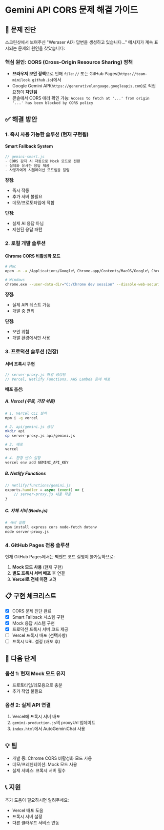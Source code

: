 # Gemini API CORS 문제 해결 가이드

## 🔴 문제 진단

스크린샷에서 보여주신 "Weraser AI가 답변을 생성하고 있습니다..." 메시지가 계속 표시되는 문제의 원인을 찾았습니다:

### 핵심 원인: CORS (Cross-Origin Resource Sharing) 정책
- **브라우저 보안 정책**으로 인해 `file://` 또는 GitHub Pages(`https://team-minilook.github.io`)에서 
- Google Gemini API(`https://generativelanguage.googleapis.com`)로 직접 요청이 **차단됨**
- 콘솔에서 CORS 에러 확인 가능: `Access to fetch at '...' from origin '...' has been blocked by CORS policy`

## ✅ 해결 방안

### 1. **즉시 사용 가능한 솔루션 (현재 구현됨)**

#### Smart Fallback System
```javascript
// gemini-smart.js
- CORS 감지 시 자동으로 Mock 모드로 전환
- 실제와 유사한 응답 제공
- 사용자에게 시뮬레이션 모드임을 알림
```

**장점:**
- 즉시 작동
- 추가 서버 불필요
- 데모/프로토타입에 적합

**단점:**
- 실제 AI 응답 아님
- 제한된 응답 패턴

### 2. **로컬 개발 솔루션**

#### Chrome CORS 비활성화 모드
```bash
# Mac
open -n -a /Applications/Google\ Chrome.app/Contents/MacOS/Google\ Chrome --args --user-data-dir="/tmp/chrome_dev" --disable-web-security

# Windows
chrome.exe --user-data-dir="C:/Chrome dev session" --disable-web-security
```

**장점:**
- 실제 API 테스트 가능
- 개발 중 편리

**단점:**
- 보안 위험
- 개발 환경에서만 사용

### 3. **프로덕션 솔루션 (권장)**

#### 서버 프록시 구현
```javascript
// server-proxy.js 파일 생성됨
// Vercel, Netlify Functions, AWS Lambda 등에 배포
```

**배포 옵션:**

##### A. Vercel (무료, 가장 쉬움)
```bash
# 1. Vercel CLI 설치
npm i -g vercel

# 2. api/gemini.js 생성
mkdir api
cp server-proxy.js api/gemini.js

# 3. 배포
vercel

# 4. 환경 변수 설정
vercel env add GEMINI_API_KEY
```

##### B. Netlify Functions
```javascript
// netlify/functions/gemini.js
exports.handler = async (event) => {
    // server-proxy.js 내용 적용
}
```

##### C. 자체 서버 (Node.js)
```bash
# 서버 실행
npm install express cors node-fetch dotenv
node server-proxy.js
```

### 4. **GitHub Pages 전용 솔루션**

현재 GitHub Pages에서는 백엔드 코드 실행이 불가능하므로:

1. **Mock 모드 사용** (현재 구현)
2. **별도 프록시 서버 배포** 후 연결
3. **Vercel로 전체 이전** 고려

## 📋 구현 체크리스트

- [x] CORS 문제 진단 완료
- [x] Smart Fallback 시스템 구현
- [x] Mock 응답 시스템 구현
- [x] 프로덕션 프록시 서버 코드 제공
- [ ] Vercel 프록시 배포 (선택사항)
- [ ] 프록시 URL 설정 (배포 후)

## 🚀 다음 단계

### 옵션 1: 현재 Mock 모드 유지
- 프로토타입/데모용으로 충분
- 추가 작업 불필요

### 옵션 2: 실제 API 연결
1. Vercel에 프록시 서버 배포
2. `gemini-production.js`의 proxyUrl 업데이트
3. `index.html`에서 AutoGeminiChat 사용

## 💡 팁

- 개발 중: Chrome CORS 비활성화 모드 사용
- 데모/프레젠테이션: Mock 모드 사용
- 실제 서비스: 프록시 서버 필수

## 📞 지원

추가 도움이 필요하시면 알려주세요:
- Vercel 배포 도움
- 프록시 서버 설정
- 다른 클라우드 서비스 연동
